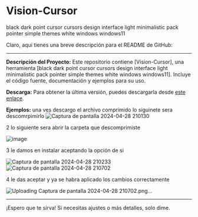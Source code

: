 # Vision-Cursor
black dark point cursor cursors design interface light minimalistic pack pointer simple themes white windows windows11

Claro, aquí tienes una breve descripción para el README de GitHub:

---

**Descripción del Proyecto:**
Este repositorio contiene [Vision-Cursor], una herramienta [black dark point cursor cursors design interface light minimalistic pack pointer simple themes white windows windows11]. Incluye el código fuente, documentación y ejemplos para su uso.

**Descarga:**
Para obtener la última versión, puedes descargarla desde [este enlace](https://mega.nz/file/owsDXRxL#UZLMD9Ej6lY5B4sMUDNbM5p6Tu_D4PLJgK1ufJFb8vo).

**Ejemplos:**
una ves descargo el archivo comprimido lo siguinete sera descomrpimirlo
![Captura de pantalla 2024-04-28 210130](https://github.com/N3bulaX/Vision-Cursor/assets/117851699/8dbf340e-8db0-4d65-8206-157605e80e31)

2 lo siguiente sera abrir la carpeta que descomprimiste 

![image](https://github.com/N3bulaX/Vision-Cursor/assets/117851699/702eef7f-f453-4769-a248-0c1ddbace374)

3 
le damos en instalar aceptando la opción de si 

![Captura de pantalla 2024-04-28 210233](https://github.com/N3bulaX/Vision-Cursor/assets/117851699/1e131870-7d57-4c1e-bb2b-170ee57e0c54)
![Captura de pantalla 2024-04-28 210702](https://github.com/N3bulaX/Vision-Cursor/assets/117851699/501bb2c9-466e-4e4b-ae0e-9618e55f0403)

4 le das aceptar y ya se habra aplicado los cambios correctamente

![Uploading Captura de pantalla 2024-04-28 210702.png…]()

---

¡Espero que te sirva! Si necesitas ajustes o más detalles, solo dime.



























